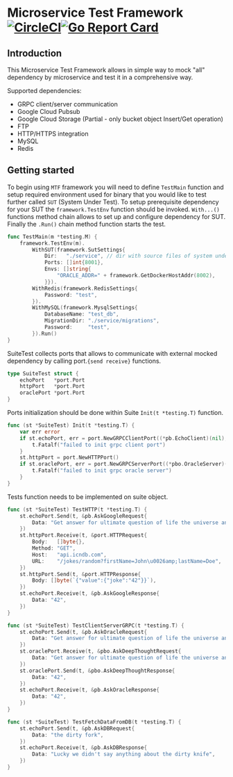 # Microservice Test Framework [![CircleCI](https://circleci.com/gh/smallinsky/mtf.svg?style=svg)](https://circleci.com/gh/smallinsky/mtf)[![Go Report Card](https://goreportcard.com/badge/github.com/smallinsky/mtf)](https://goreportcard.com/report/github.com/smallinsky/mtf)
## Introduction
This Microservice Test Framework allows in simple way to mock "all" dependency by microservice and test it in a comprehensive way.    

Supported dependencies:
* GRPC client/server communication
* Google Cloud Pubsub 
* Google Cloud Storage (Partial - only bucket object Insert/Get operation)
* FTP 
* HTTP/HTTPS integration
* MySQL
* Redis

## Getting started
To begin using `MTF` framework you will need to define `TestMain` function and setup required environment used for binary that you would like to test further called `SUT` (System Under Test). To setup prerequisite dependency for your SUT the `framework.TestEnv` function should be invoked. `With...()` functions method chain allows to set up and configure dependency for SUT. Finally the `.Run()` chain method function starts the test.
```go
func TestMain(m *testing.M) {
	framework.TestEnv(m).
		WithSUT(framework.SutSettings{
			Dir:   "./service", // dir with source files of system under test.
			Ports: []int{8001},
			Envs: []string{
				"ORACLE_ADDR=" + framework.GetDockerHostAddr(8002),
			}}).
		WithRedis(framework.RedisSettings{
			Password: "test",
		}).
		WithMySQL(framework.MysqlSettings{
			DatabaseName: "test_db",
			MigrationDir: "./service/migrations",
			Password:     "test",
		}).Run()
}
```

SuiteTest collects ports that allows to communicate with external mocked dependency by calling port.`{send receive}` functions. 
```go
type SuiteTest struct {
	echoPort   *port.Port
	httpPort   *port.Port
	oraclePort *port.Port
}
```
Ports initialization should be done within Suite `Init(t *testing.T)` function. 
```go
func (st *SuiteTest) Init(t *testing.T) {
	var err error
	if st.echoPort, err = port.NewGRPCClientPort((*pb.EchoClient)(nil), "localhost:8001"); err != nil {
		t.Fatalf("failed to init grpc client port")
	}
	st.httpPort = port.NewHTTPPort()
	if st.oraclePort, err = port.NewGRPCServerPort((*pbo.OracleServer)(nil), ":8002"); err != nil {
		t.Fatalf("failed to init grpc oracle server")
	}
}
```

Tests function needs to be implemented on suite object.
```go
func (st *SuiteTest) TestHTTP(t *testing.T) {
	st.echoPort.Send(t, &pb.AskGoogleRequest{
		Data: "Get answer for ultimate question of life the universe and everything",
	})
	st.httpPort.Receive(t, &port.HTTPRequest{
		Body:   []byte{},
		Method: "GET",
		Host:   "api.icndb.com",
		URL:    "/jokes/random?firstName=John\u0026amp;lastName=Doe",
	})
	st.httpPort.Send(t, &port.HTTPResponse{
		Body: []byte(`{"value":{"joke":"42"}}`),
	})
	st.echoPort.Receive(t, &pb.AskGoogleResponse{
		Data: "42",
	})
}

```
```go
func (st *SuiteTest) TestClientServerGRPC(t *testing.T) {
	st.echoPort.Send(t, &pb.AskOracleRequest{
		Data: "Get answer for ultimate question of life the universe and everything",
	})
	st.oraclePort.Receive(t, &pbo.AskDeepThoughtRequest{
		Data: "Get answer for ultimate question of life the universe and everything",
	})
	st.oraclePort.Send(t, &pbo.AskDeepThoughtResponse{
		Data: "42",
	})
	st.echoPort.Receive(t, &pb.AskOracleResponse{
		Data: "42",
	})
}
```
```go
func (st *SuiteTest) TestFetchDataFromDB(t *testing.T) {
	st.echoPort.Send(t, &pb.AskDBRequest{
		Data: "the dirty fork",
	})
	st.echoPort.Receive(t, &pb.AskDBResponse{
		Data: "Lucky we didn't say anything about the dirty knife",
	})
}
```

